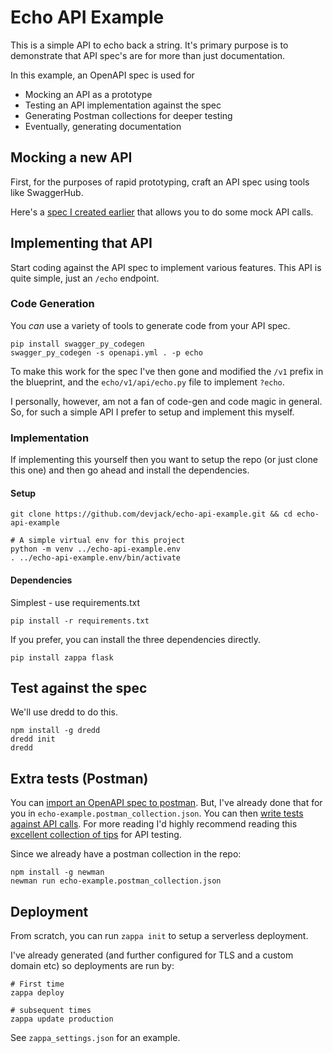 # Echo API Example
This is a simple API to echo back a string. It's primary purpose is to demonstrate that API spec's are for more than just documentation.

In this example, an OpenAPI spec is used for

* Mocking an API as a prototype
* Testing an API implementation against the spec
* Generating Postman collections for deeper testing
* Eventually, generating documentation

## Mocking a new API
First, for the purposes of rapid prototyping, craft an API spec using tools like SwaggerHub.

Here's a [spec I created earlier](https://app.swaggerhub.com/apis/devjack/Echo-API-Example/1.0.0) that allows you to do some mock API calls.


## Implementing that API
Start coding against the API spec to implement various features. This API is quite simple, just an `/echo` endpoint.

### Code Generation
You _can_ use a variety of tools to generate code from your API spec.

```
pip install swagger_py_codegen
swagger_py_codegen -s openapi.yml . -p echo
```

To make this work for the spec I've then gone and modified the `/v1` prefix in the blueprint, and the `echo/v1/api/echo.py` file to implement `?echo`.

I personally, however, am not a fan of code-gen and code magic in general. So, for such a simple API I prefer to setup and implement this myself.

### Implementation
If implementing this yourself then you want to setup the repo (or just clone this one) and then go ahead and install the dependencies.

#### Setup
```
git clone https://github.com/devjack/echo-api-example.git && cd echo-api-example

# A simple virtual env for this project
python -m venv ../echo-api-example.env
. ../echo-api-example.env/bin/activate
```

#### Dependencies
Simplest - use requirements.txt

```
pip install -r requirements.txt
```

If you prefer, you can install the three dependencies directly.

```
pip install zappa flask
```

## Test against the spec
We'll use dredd to do this.

```
npm install -g dredd
dredd init
dredd
```


## Extra tests (Postman)
You can [import an OpenAPI spec to postman](https://www.getpostman.com/docs/v6/postman/collections/data_formats). But, I've already done that for you in `echo-example.postman_collection.json`.
You can then [write tests against API calls](https://www.getpostman.com/docs/v6/postman/scripts/test_scripts). For more reading I'd highly recommend reading this [excellent collection of tips](http://blog.getpostman.com/2017/07/28/api-testing-tips-from-a-postman-professional/) for API testing.

Since we already have a postman collection in the repo:

```
npm install -g newman
newman run echo-example.postman_collection.json
```

## Deployment
From scratch, you can run `zappa init` to setup a serverless deployment.

I've already generated (and further configured for TLS and a custom domain etc) so deployments are run by:

```
# First time
zappa deploy

# subsequent times
zappa update production
```

See `zappa_settings.json` for an example.
